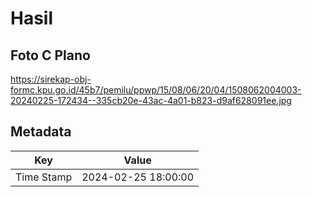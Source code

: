 # Hasil

## Foto C Plano

https://sirekap-obj-formc.kpu.go.id/45b7/pemilu/ppwp/15/08/06/20/04/1508062004003-20240225-172434--335cb20e-43ac-4a01-b823-d9af628091ee.jpg


## Metadata

| Key        | Value               |
| ---------- | ------------------- |
| Time Stamp | 2024-02-25 18:00:00 |



